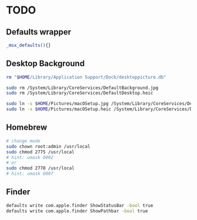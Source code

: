 # TODO

## Defaults wrapper
```sh
_msx_defaults(){}
```

## Desktop Background
```sh
rm "$HOME/Library/Application Support/Dock/desktoppicture.db"

sudo rm /System/Library/CoreServices/DefaultBackground.jpg
sudo rm /System/Library/CoreServices/DefaultDesktop.heic

sudo ln -s $HOME/Pictures/macOSetup.jpg /System/Library/CoreServices/DefaultBackground.jpg
sudo ln -s $HOME/Pictures/macOSetup.heic /System/Library/CoreServices/DefaultDesktop.heic
```

## Homebrew
```sh
# change mode
sudo chown root:admin /usr/local
sudo chmod 2775 /usr/local
# hint: umask 0002
# or
sudo chmod 2770 /usr/local
# hint: umask 0007
```

## Finder
```sh
defaults write com.apple.finder ShowStatusBar -bool true
defaults write com.apple.finder ShowPathbar -bool true
```
